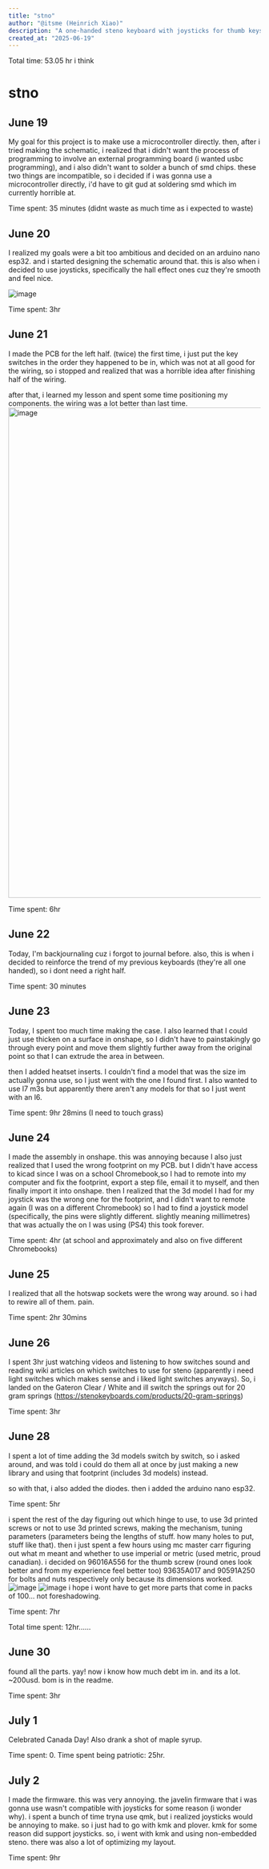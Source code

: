 ```yaml
---
title: "stno"
author: "@itsme (Heinrich Xiao)"
description: "A one-handed steno keyboard with joysticks for thumb keys"
created_at: "2025-06-19"
---
```


Total time: 53.05 hr i think

# stno

## June 19 
My goal for this project is to make use a microcontroller directly. then, after i tried making the schematic, i realized that i didn't want the process of programming to involve an external programming board (i wanted usbc programming), and i also didn't want to solder a bunch of smd chips. these two things are incompatible, so i decided if i was gonna use a microcontroller directly, i'd have to git gud at soldering smd which im currently horrible at.

Time spent: 35 minutes (didnt waste as much time as i expected to waste)

## June 20
I realized my goals were a bit too ambitious and decided on an arduino nano esp32. and i started designing the schematic around that. this is also when i decided to use joysticks, specifically the hall effect ones cuz they're smooth and feel nice.

![image](https://github.com/user-attachments/assets/02490b6e-efa1-4ba8-8cf3-ab5f3791891c)


Time spent: 3hr

## June 21 
I made the PCB for the left half. (twice) the first time, i just put the key switches in the order they happened to be in, which was not at all good for the wiring, so i stopped and realized that was a horrible idea after finishing half of the wiring.

after that, i learned my lesson and spent some time positioning my components. the wiring was a lot better than last time.
<img width="980" alt="image" src="https://github.com/user-attachments/assets/e4a0cf48-e35f-4b38-9c78-85a58dc7171e" />


Time spent: 6hr


## June 22 
Today, I'm backjournaling cuz i forgot to journal before. also, this is when i decided to reinforce the trend of my previous keyboards (they're all one handed), so i dont need a right half.

Time spent: 30 minutes

## June 23
Today, I spent too much time making the case. I also learned that I could just use thicken on a surface in onshape, so I didn't have to painstakingly go through every point and move them slightly further away from the original point so that I can extrude the area in between.

then I added heatset inserts. I couldn't find a model that was the size im actually gonna use, so I just went with the one I found first. I also wanted to use l7 m3s but apparently there aren't any models for that so I just went with an l6.

Time spent: 9hr 28mins (I need to touch grass)

## June 24
I made the assembly in onshape. this was annoying because I also just realized that I used the wrong footprint on my PCB. but I didn't have access to kicad since I was on a school Chromebook,so I had to remote into my computer and fix the footprint, export a step file, email it to myself, and then finally import it into onshape. then I realized that the 3d model I had for my joystick was the wrong one for the footprint, and I didn't want to remote again (I was on a different Chromebook) so I had to find a joystick model (specifically, the pins were slightly different. slightly meaning millimetres) that was actually the on I was using (PS4) this took forever.

Time spent: 4hr (at school and approximately and also on five different Chromebooks)

## June 25
I realized that all the hotswap sockets were the wrong way around. so i had to rewire all of them. pain. 

Time spent: 2hr 30mins 

## June 26
I spent 3hr just watching videos and listening to how switches sound and reading wiki articles on which switches to use for steno (apparently i need light switches which makes sense and i liked light switches anyways). So, i landed on the Gateron Clear / White and ill switch the springs out for 20 gram springs (https://stenokeyboards.com/products/20-gram-springs)

Time spent: 3hr 

## June 28
I spent a lot of time adding the 3d models switch by switch, so i asked around, and was told i could do them all at once by just making a new library and using that footprint (includes 3d models) instead.

so with that, i also added the diodes. then i added the arduino nano esp32.

Time spent: 5hr

i spent the rest of the day figuring out which hinge to use, to use 3d printed screws or not to use 3d printed screws, making the mechanism, tuning parameters (parameters being the lengths of stuff. how many holes to put, stuff like that). then i just spent a few hours using mc master carr figuring out what m meant and whether to use imperial or metric (used metric, proud canadian). i decided on 96016A556 for the thumb screw (round ones look better and from my experience feel better too)  93635A017 and 90591A250 for bolts and nuts respectively only because its dimensions worked. 
![image](https://github.com/user-attachments/assets/488a4c84-64c8-472e-bf4e-89268a71b3d4)
![image](https://github.com/user-attachments/assets/7f784a09-3d85-462b-90c8-0cedfa90f059)
i hope i wont have to get more parts that come in packs of 100... not foreshadowing.

Time spent: 7hr

Total time spent: 12hr......

## June 30
found all the parts. yay! now i know how much debt im in. and its a lot. ~200usd. bom is in the readme.

Time spent: 3hr

## July 1 
Celebrated Canada Day! Also drank a shot of maple syrup.

Time spent: 0. Time spent being patriotic: 25hr.

## July 2
I made the firmware. this was very annoying. the javelin firmware that i was gonna use wasn't compatible with joysticks for some reason (i wonder why). i spent a bunch of time tryna use qmk, but i realized joysticks would be annoying to make. so i just had to go with kmk and plover. kmk for some reason did support joysticks. so, i went with kmk and using non-embedded steno. there was also a lot of optimizing my layout.

Time spent: 9hr
